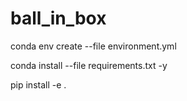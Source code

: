 # ball_in_box


conda  env create --file environment.yml

conda install --file requirements.txt -y

pip install -e .
